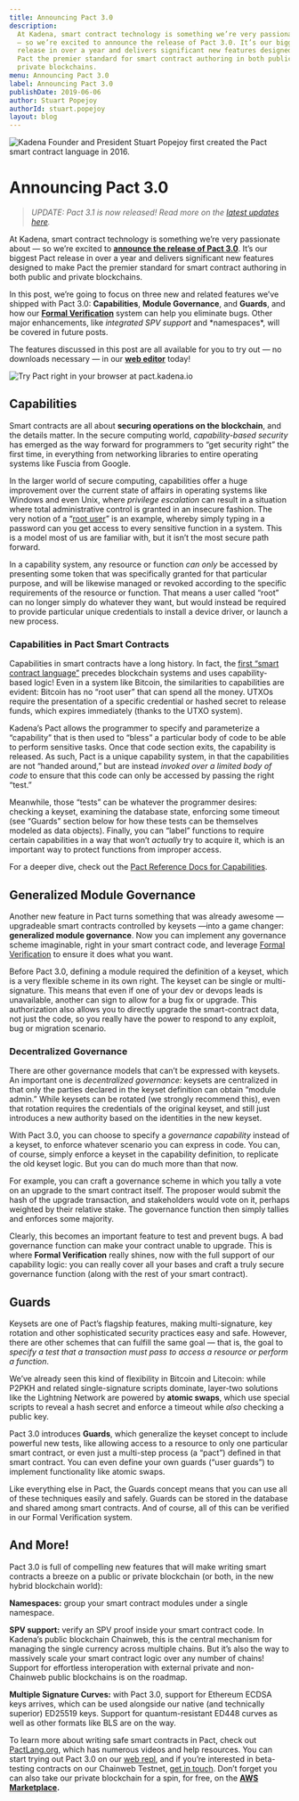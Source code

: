 ```yaml
---
title: Announcing Pact 3.0
description:
  At Kadena, smart contract technology is something we’re very passionate about
  — so we’re excited to announce the release of Pact 3.0. It’s our biggest Pact
  release in over a year and delivers significant new features designed to make
  Pact the premier standard for smart contract authoring in both public and
  private blockchains.
menu: Announcing Pact 3.0
label: Announcing Pact 3.0
publishDate: 2019-06-06
author: Stuart Popejoy
authorId: stuart.popejoy
layout: blog
---
```


![Kadena Founder and President Stuart Popejoy first created the Pact smart contract language in 2016.](/assets/blog/1_jD9StZRQL8Gxw-J4z1Lc9Q.webp)

# Announcing Pact 3.0

> _UPDATE: Pact 3.1 is now released! Read more on the
> [latest updates here](./pact-3-1-is-unleashed-2019-08-22)._

At Kadena, smart contract technology is something we’re very passionate about —
so we’re excited to
**[announce the release of Pact 3.0](https://www.coindesk.com/kadena-releases-updated-smart-contract-language-for-hybrid-blockchains)**.
It’s our biggest Pact release in over a year and delivers significant new
features designed to make Pact the premier standard for smart contract authoring
in both public and private blockchains.

In this post, we’re going to focus on three new and related features we’ve
shipped with Pact 3.0: **Capabilities**, **Module Governance**, and **Guards**,
and how our
**[Formal Verification](../2018/pact-formal-verification-for-blockchain-smart-contracts-done-right-2018-05-11)**
system can help you eliminate bugs. Other major enhancements, like _integrated
SPV support_ and \*namespaces\*, will be covered in future posts.

The features discussed in this post are all available for you to try out — no
downloads necessary — in our **[web editor](http://pact.kadena.io)** today!

![Try Pact right in your browser at pact.kadena.io](/assets/blog/1_WpQQ1qagwvVuN8c0q4iw-w.webp)

## Capabilities

Smart contracts are all about **securing operations on the blockchain**, and the
details matter. In the secure computing world, _capability-based security_ has
emerged as the way forward for programmers to “get security right” the first
time, in everything from networking libraries to entire operating systems like
Fuscia from Google.

In the larger world of secure computing, capabilities offer a huge improvement
over the current state of affairs in operating systems like Windows and even
Unix, where _privilege escalation_ can result in a situation where total
administrative control is granted in an insecure fashion. The very notion of a
“[root user](http://www.linfo.org/root.html)” is an example, whereby simply
typing in a password can you get access to every sensitive function in a system.
This is a model most of us are familiar with, but it isn’t the most secure path
forward.

In a capability system, any resource or function _can only_ be accessed by
presenting some token that was specifically granted for that particular purpose,
and will be likewise managed or revoked according to the specific requirements
of the resource or function. That means a user called “root” can no longer
simply do whatever they want, but would instead be required to provide
particular unique credentials to install a device driver, or launch a new
process.

### Capabilities in Pact Smart Contracts

Capabilities in smart contracts have a long history. In fact, the
[first “smart contract language”](http://erights.org/smart-contracts/index.html)
precedes blockchain systems and uses capability-based logic! Even in a system
like Bitcoin, the similarities to capabilities are evident: Bitcoin has no “root
user” that can spend all the money. UTXOs require the presentation of a specific
credential or hashed secret to release funds, which expires immediately (thanks
to the UTXO system).

Kadena’s Pact allows the programmer to specify and parameterize a “capability”
that is then used to “bless” a particular body of code to be able to perform
sensitive tasks. Once that code section exits, the capability is released. As
such, Pact is a unique capability system, in that the capabilities are not
“handed around,” but are instead _invoked over a limited body of code_ to ensure
that this code can only be accessed by passing the right “test.”

Meanwhile, those “tests” can be whatever the programmer desires: checking a
keyset, examining the database state, enforcing some timeout (see “Guards”
section below for how these tests can be themselves modeled as data objects).
Finally, you can “label” functions to require certain capabilities in a way that
won’t _actually_ try to acquire it, which is an important way to protect
functions from improper access.

For a deeper dive, check out the
[Pact Reference Docs for Capabilities](https://pact-language.readthedocs.io/en/latest/pact-reference.html#guards-and-capabilities).

## Generalized Module Governance

Another new feature in Pact turns something that was already awesome —
upgradeable smart contracts controlled by keysets —into a game changer:
**generalized module governance**. Now you can implement any governance scheme
imaginable, right in your smart contract code, and leverage
[Formal Verification](../2018/pact-formal-verification-for-blockchain-smart-contracts-done-right-2018-05-11)
to ensure it does what you want.

Before Pact 3.0, defining a module required the definition of a keyset, which is
a very flexible scheme in its own right. The keyset can be single or
multi-signature. This means that even if one of your dev or devops leads is
unavailable, another can sign to allow for a bug fix or upgrade. This
authorization also allows you to directly upgrade the smart-contract data, not
just the code, so you really have the power to respond to any exploit, bug or
migration scenario.

### Decentralized Governance

There are other governance models that can’t be expressed with keysets. An
important one is _decentralized governance:_ keysets are centralized in that
only the parties declared in the keyset definition can obtain “module admin.”
While keysets can be rotated (we strongly recommend this), even that rotation
requires the credentials of the original keyset, and still just introduces a new
authority based on the identities in the new keyset.

With Pact 3.0, you can choose to specify a _governance capability_ instead of a
keyset, to enforce whatever scenario you can express in code. You can, of
course, simply enforce a keyset in the capability definition, to replicate the
old keyset logic. But you can do much more than that now.

For example, you can craft a governance scheme in which you tally a vote on an
upgrade to the smart contract itself. The proposer would submit the hash of the
upgrade transaction, and stakeholders would vote on it, perhaps weighted by
their relative stake. The governance function then simply tallies and enforces
some majority.

Clearly, this becomes an important feature to test and prevent bugs. A bad
governance function can make your contract unable to upgrade. This is where
**Formal Verification** really shines, now with the full support of our
capability logic: you can really cover all your bases and craft a truly secure
governance function (along with the rest of your smart contract).

## Guards

Keysets are one of Pact’s flagship features, making multi-signature, key
rotation and other sophisticated security practices easy and safe. However,
there are other schemes that can fulfill the same goal — that is, the goal to
_specify a test that a transaction must pass_ _to access a resource or perform a
function_.

We’ve already seen this kind of flexibility in Bitcoin and Litecoin: while P2PKH
and related single-signature scripts dominate, layer-two solutions like the
Lightning Network are powered by **atomic swaps**, which use special scripts to
reveal a hash secret and enforce a timeout while _also_ checking a public key.

Pact 3.0 introduces **Guards**, which generalize the keyset concept to include
powerful new tests, like allowing access to a resource to only one particular
smart contract, or even just a multi-step process (a “pact”) defined in that
smart contract. You can even define your own guards (“user guards”) to implement
functionality like atomic swaps.

Like everything else in Pact, the Guards concept means that you can use all of
these techniques easily and safely. Guards can be stored in the database and
shared among smart contracts. And of course, all of this can be verified in our
Formal Verification system.

## And More!

Pact 3.0 is full of compelling new features that will make writing smart
contracts a breeze on a public or private blockchain (or both, in the new hybrid
blockchain world):

**Namespaces:** group your smart contract modules under a single namespace.

**SPV support:** verify an SPV proof inside your smart contract code. In
Kadena’s public blockchain Chainweb, this is the central mechanism for managing
the single currency across multiple chains. But it’s also the way to massively
scale your smart contract logic over any number of chains! Support for
effortless interoperation with external private and non-Chainweb public
blockchains is on the roadmap.

**Multiple Signature Curves:** with Pact 3.0, support for Ethereum ECDSA keys
arrives, which can be used alongside our native (and technically superior)
ED25519 keys. Support for quantum-resistant ED448 curves as well as other
formats like BLS are on the way.

To learn more about writing safe smart contracts in Pact, check out
[PactLang.org](http://pactlang.org), which has numerous videos and help
resources. You can start trying out Pact 3.0 on our
[web repl](http://pact.kadena.io), and if you’re interested in beta-testing
contracts on our Chainweb Testnet, [get in touch](mailto:info@kadena.io). Don’t
forget you can also take our private blockchain for a spin, for free, on the
**[AWS Marketplace](http://kadena.io/aws).**
